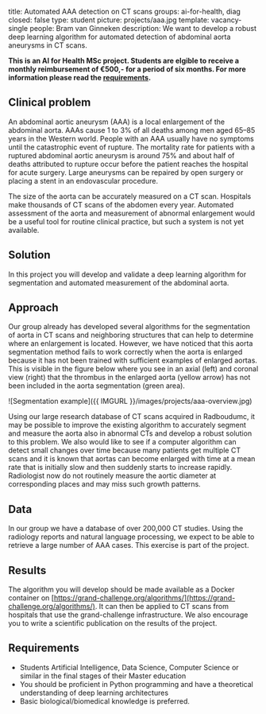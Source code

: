 title: Automated AAA detection on CT scans
groups: ai-for-health, diag
closed: false
type: student
picture: projects/aaa.jpg
template: vacancy-single
people: Bram van Ginneken
description: We want to develop a robust deep learning algorithm for automated detection of abdominal aorta aneurysms in CT scans.

**This is an AI for Health MSc project. Students are
elgible to receive a monthly reimbursement of €500,- for
a period of six months. For more information please read the
[requirements](https://www.ai-for-health.nl/requirements/).**

## Clinical problem
An abdominal aortic aneurysm (AAA) is a local enlargement of the abdominal aorta. AAAs cause 1 to 3% of all deaths among men aged 65–85 years in the Western world. People with an AAA usually have no symptoms until the catastrophic event of rupture. The mortality rate for patients with a ruptured abdominal aortic aneurysm is around 75% and about half of deaths attributed to rupture occur before the patient reaches the hospital for acute surgery. Large aneurysms can be repaired by open surgery or placing a stent in an endovascular procedure.

The size of the aorta can be accurately measured on a CT scan. Hospitals make thousands of CT scans of the abdomen every year. Automated assessment of the aorta and measurement of abnormal enlargement would be a useful tool for routine clinical practice, but such a system is not yet available. 

## Solution
In this project you will develop and validate a deep learning algorithm for segmentation and automated measurement of the abdominal aorta.

## Approach
Our group already has developed several algorithms for the segmentation of aorta in CT scans and neighboring structures that can help to determine where an enlargement is located. However, we have noticed that this aorta segmentation method fails to work correctly when the aorta is enlarged because it has not been trained with sufficient examples of enlarged aortas. This is visible in the figure below where you see in an axial (left) and coronal view (right) that the thrombus in the enlarged aorta (yellow arrow) has not been included in the aorta segmentation (green area).

![Segmentation example]({{ IMGURL }}/images/projects/aaa-overview.jpg) 

Using our large research database of CT scans acquired in Radboudumc, it may be possible to improve the existing algorithm to accurately segment and measure the aorta also in abnormal CTs and develop a robust solution to this problem. We also would like to see if a computer algorithm can detect small changes over time because many patients get multiple CT scans and it is known that aortas can become enlarged with time at a mean rate that is initially slow and then suddenly starts to increase rapidly. Radiologist now do not routinely measure the aortic diameter at corresponding places and may miss such growth patterns. 

## Data
In our group we have a database of over 200,000 CT studies. Using the radiology reports and natural language processing, we expect to be able to retrieve a large number of AAA cases. This exercise is part of the project.

## Results
The algorithm you will develop should be made available as a Docker container on [https://grand-challenge.org/algorithms/](https://grand-challenge.org/algorithms/). It can then be applied to CT scans from hospitals that use the grand-challenge infrastructure. We also encourage you to write a scientific publication on the results of the project.

## Requirements 
- Students Artificial Intelligence, Data Science, Computer Science or similar in the final stages of their Master education 
- You should be proficient in Python programming and have a theoretical understanding of deep learning architectures
- Basic biological/biomedical knowledge is preferred.
